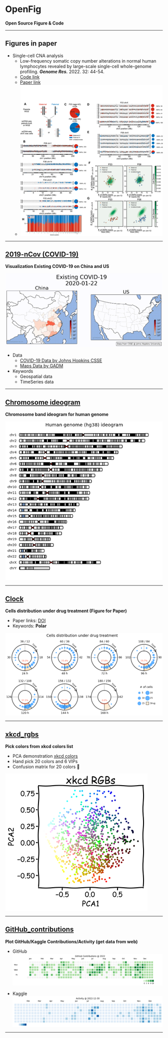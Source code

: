 # OpenFig

**Open Source Figure & Code**

---

## Figures in paper

- Single-cell CNA analysis
    - Low-frequency somatic copy number alterations in normal human lymphocytes revealed by large-scale single-cell whole-genome profiling. ***Genome Res.*** 2022. 32: 44-54. 
    - [Code link](./gr.275453.121)
    - [Paper link](https://genome.cshlp.org/content/32/1/44.long)
    - ![](./gr.275453.121/ai_Fig4-v3.png)

---

## [2019-nCov (COVID-19)](./2019-nCov)

**Visualization Existing COVID-19 on China and US**

![](./2019-nCoV/China_vs_US.gif)

- Data
    - [COVID-19 Data by Johns Hopkins CSSE](https://github.com/CSSEGISandData/COVID-19.git)
    - [Maps Data by GADM](https://gadm.org/)
- Keywords
    - Geospatial data
    - TimeSeries data

---

## [Chromosome ideogram](./chromosome_band_ideogram)

**Chromosome band ideogram for human genome**

![](./chromosome_band_ideogram/ideogram_hg38.png)

---

## [Clock](./Clock)

**Cells distribution under drug treatment (Figure for Paper)**

- Paper links: [DOI](https://doi.org/10.1039/D0LC00140F)
- Keywords: **Polar**

![](./Clock/Clock_Fig3F.png)

---

## [xkcd_rgbs](./xkcd_rgbs)

**Pick colors from xkcd colors list**

- PCA demonstration [xkcd colors](https://xkcd.com/color/rgb/)
- Hand pick 20 colors and 6 VIPs
- Confusion matrix for 20 colors :pushpin:

![](./xkcd_rgbs/xkcd_rgbs_PCA.png)

---

## [GitHub_contributions](./GitHub_contributions)

**Plot GitHub/Kaggle Contributions/Activity (get data from web)**

- GitHub
![](./GitHub_contributions/GitHub_Contributions_2022.png)

- Kaggle
![](./GitHub_contributions/Kaggle_Activity_2022.png)

---
